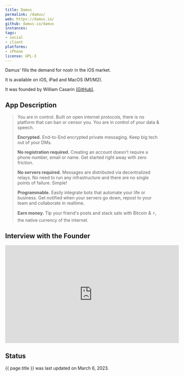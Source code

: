 ```yaml
---
title: Damus
permalink: /damus/
web: https://damus.io/
github: damus-io/damus
instances:
tags:
- social
- client
platforms:
- iPhone
license: GPL-3
---
```


Damus' fills the demand for nostr in the iOS market. 

It is available on iOS, iPad and MacOS (M1/M2). 

It was founded by William Casarin [(GitHub)](https://github.com/jb55). 

## App Description 

> You are in control. Built on open internet protocols, there is no platform that can ban or censor you. You are in control of your data & speech.
>
> **Encrypted.** End-to-End encrypted private messaging. Keep big tech out of your DMs.
> 
> **No registration required.** Creating an account doesn't require a phone number, email or name. Get started right away with zero friction.
>
> **No servers required.** Messages are distributed via decentralized relays. No need to run any infrastructure and there are no single points of failure. Simple!
> 
> **Programmable.** Easily integrate bots that automate your life or business. Get notified when your servers go down, repost to your team and collaborate in realtime.
> 
> **Earn money.** Tip your friend's posts and stack sats with Bitcoin & ⚡️, the native currency of the internet.

## Interview with the Founder 

<iframe width="560" height="315" src="https://www.youtube.com/embed/8GhEezzto4Y" title="YouTube video player" frameborder="0" allow="accelerometer; autoplay; clipboard-write; encrypted-media; gyroscope; picture-in-picture; web-share" allowfullscreen></iframe>

## Status 

{{ page.title }} was last updated on March 6, 2023.

